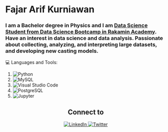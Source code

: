 # Fajar Arif Kurniawan

### I am a Bachelor degree in Physics and I am [Data Science Student from Data Science Bootcamp in Rakamin Academy](https://rakamin.com). Have an interest in data science and data analysis. Passionate about collecting, analyzing, and interpreting large datasets, and developing new casting models.

💻 Languages and Tools:
1. ![Python](https://img.shields.io/badge/-Python-05122A?style=flat&logo=python)&nbsp;
2. ![MySQL](https://img.shields.io/badge/MySQL-005C84?style=for-the-badge&logo=mysql&logoColor=white)
3. ![Visual Studio Code](https://img.shields.io/badge/-Visual%20Studio%20Code-05122A?style=flat&logo=visual-studio-code&logoColor=007ACC)&nbsp;
4. ![PostgreSQL](https://img.shields.io/badge/PostgreSQL-316192?style=for-the-badge&logo=postgresql&logoColor=white)
5. ![Jupyter](https://img.shields.io/badge/Jupyter-F37626.svg?&style=for-the-badge&logo=Jupyter&logoColor=white)

<h2 align='center'> Connect to </h2>
<p align="center">
   <a href="https://www.linkedin.com/in/fajararifkurniawan/" target="_blank">
   <img src="https://img.shields.io/badge/linkedin-%230077B5.svg?&style=for-the-badge&logo=linkedin&logoColor=white&color=071A2C" alt="LinkedIn"/>
   </a>
   <a href="https://twitter.com/FArifK28" target="_blank">
   <img src="https://img.shields.io/badge/Twitter-1DA1F2?style=for-the-badge&logo=twitter&logoColor=white" alt="Twitter"/>
   </a>
